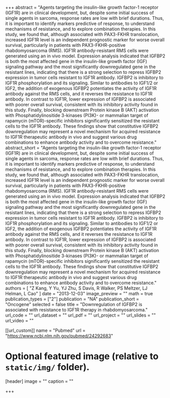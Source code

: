 +++
abstract = "Agents targeting the insulin-like growth factor-1 receptor (IGF1R) are in clinical development, but, despite some initial success of single agents in sarcoma, response rates are low with brief durations. Thus, it is important to identify markers predictive of response, to understand mechanisms of resistance, and to explore combination therapies. In this study, we found that, although associated with PAX3-FKHR translocation, increased IGF1R level is an independent prognostic marker for worse overall survival, particularly in patients with PAX3-FKHR-positive rhabdomyosarcoma (RMS). IGF1R antibody-resistant RMS cells were generated using an in vivo model. Expression analysis indicated that IGFBP2 is both the most affected gene in the insulin-like growth factor (IGF) signaling pathway and the most significantly downregulated gene in the resistant lines, indicating that there is a strong selection to repress IGFBP2 expression in tumor cells resistant to IGF1R antibody. IGFBP2 is inhibitory to IGF1R phosphorylation and its signaling. Similar to antibodies to IGF1/2 or IGF2, the addition of exogenous IGFBP2 potentiates the activity of IGF1R antibody against the RMS cells, and it reverses the resistance to IGF1R antibody. In contrast to IGF1R, lower expression of IGFBP2 is associated with poorer overall survival, consistent with its inhibitory activity found in this study. Finally, blocking downstream Protein kinase B (AKT) activation with Phosphatidylinositide 3-kinases (PI3K)- or mammalian target of rapamycin (mTOR)-specific inhibitors significantly sensitized the resistant cells to the IGF1R antibody. These findings show that constitutive IGFBP2 downregulation may represent a novel mechanism for acquired resistance to IGF1R therapeutic antibody in vivo and suggest various drug combinations to enhance antibody activity and to overcome resistance."
abstract_short = "Agents targeting the insulin-like growth factor-1 receptor (IGF1R) are in clinical development, but, despite some initial success of single agents in sarcoma, response rates are low with brief durations. Thus, it is important to identify markers predictive of response, to understand mechanisms of resistance, and to explore combination therapies. In this study, we found that, although associated with PAX3-FKHR translocation, increased IGF1R level is an independent prognostic marker for worse overall survival, particularly in patients with PAX3-FKHR-positive rhabdomyosarcoma (RMS). IGF1R antibody-resistant RMS cells were generated using an in vivo model. Expression analysis indicated that IGFBP2 is both the most affected gene in the insulin-like growth factor (IGF) signaling pathway and the most significantly downregulated gene in the resistant lines, indicating that there is a strong selection to repress IGFBP2 expression in tumor cells resistant to IGF1R antibody. IGFBP2 is inhibitory to IGF1R phosphorylation and its signaling. Similar to antibodies to IGF1/2 or IGF2, the addition of exogenous IGFBP2 potentiates the activity of IGF1R antibody against the RMS cells, and it reverses the resistance to IGF1R antibody. In contrast to IGF1R, lower expression of IGFBP2 is associated with poorer overall survival, consistent with its inhibitory activity found in this study. Finally, blocking downstream Protein kinase B (AKT) activation with Phosphatidylinositide 3-kinases (PI3K)- or mammalian target of rapamycin (mTOR)-specific inhibitors significantly sensitized the resistant cells to the IGF1R antibody. These findings show that constitutive IGFBP2 downregulation may represent a novel mechanism for acquired resistance to IGF1R therapeutic antibody in vivo and suggest various drug combinations to enhance antibody activity and to overcome resistance."
authors = [ "Z Kang, Y Yu, YJ Zhu, S Davis, R Walker, PS Meltzer, LJ Helman, L Cao"  ] 
date = "2013-12-03"
image_preview = ""
math = true
publication_types = ["2"] 
publication = "NA"
publication_short = "Oncogene"
selected = false
title = "Downregulation of IGFBP2 is associated with resistance to IGF1R therapy in rhabdomyosarcoma."
url_code = ""
url_dataset = ""
url_pdf = ""
url_project = ""
url_slides = ""
url_video = ""

[[url_custom]]
name = "Pubmed"
url = "https://www.ncbi.nlm.nih.gov/pubmed/24292683"

# Optional featured image (relative to `static/img/` folder).
[header]
image = ""
caption = ""

+++

